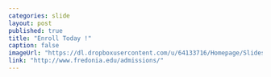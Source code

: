 ```yaml
---
categories: slide
layout: post
published: true
title: "Enroll Today !"
caption: false
imageUrl: "https://dl.dropboxusercontent.com/u/64133716/Homepage/Slides/evolve_1500.jpg"
link: "http://www.fredonia.edu/admissions/"
---
```


